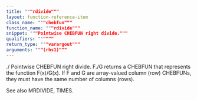 ```yaml
---
title: """rdivide"""
layout: function-reference-item
class_name: """chebfun"""
function_name: """rdivide"""
snippet: """Pointwise CHEBFUN right divide."""
qualifiers: """"""
return_type: """varargout"""
arguments: """(rhs1)"""
---
```


 ./   Pointwise CHEBFUN right divide.
    F./G returns a CHEBFUN that represents the function F(x)/G(x).
    If F and G are array-valued column (row) CHEBFUNs, they must have the same
    number of columns (rows).
 
  See also MRDIVIDE, TIMES.
